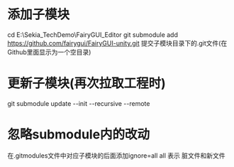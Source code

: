 # 添加子模块
cd E:\Sekia_TechDemo\FairyGUI_Editor
git submodule add https://github.com/fairygui/FairyGUI-unity.git
提交子模块目录下的.git文件(在Github里面显示为一个空目录)

# 更新子模块(再次拉取工程时)
git submodule update --init --recursive --remote

# 忽略submodule内的改动
在.gitmodules文件中对应子模块的后面添加ignore=all
all 表示 脏文件和新文件
